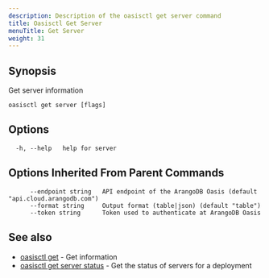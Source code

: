 ```yaml
---
description: Description of the oasisctl get server command
title: Oasisctl Get Server
menuTitle: Get Server
weight: 31
---
```

## Synopsis
Get server information

```
oasisctl get server [flags]
```

## Options
```
  -h, --help   help for server
```

## Options Inherited From Parent Commands
```
      --endpoint string   API endpoint of the ArangoDB Oasis (default "api.cloud.arangodb.com")
      --format string     Output format (table|json) (default "table")
      --token string      Token used to authenticate at ArangoDB Oasis
```

## See also
* [oasisctl get](_index.md)	 - Get information
* [oasisctl get server status](get-server-status.md)	 - Get the status of servers for a deployment

